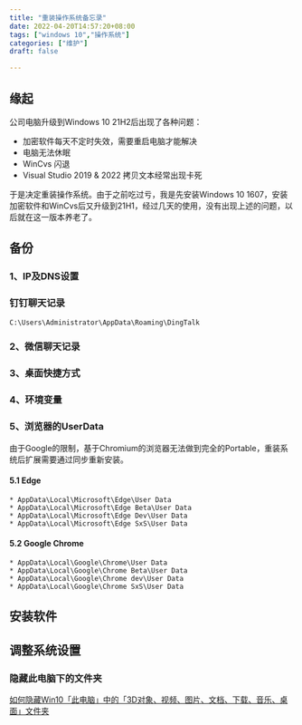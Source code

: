 ```yaml
---
title: "重装操作系统备忘录"
date: 2022-04-20T14:57:20+08:00
tags: ["windows 10","操作系统"]
categories: ["维护"]
draft: false

---
```


## 缘起
公司电脑升级到Windows 10 21H2后出现了各种问题：

* 加密软件每天不定时失效，需要重启电脑才能解决
* 电脑无法休眠
* WinCvs 闪退
* Visual Studio 2019 & 2022 拷贝文本经常出现卡死

于是决定重装操作系统。由于之前吃过亏，我是先安装Windows 10 1607，安装加密软件和WinCvs后又升级到21H1，经过几天的使用，没有出现上述的问题，以后就在这一版本养老了。

## 备份
### 1、IP及DNS设置
### 钉钉聊天记录 

    C:\Users\Administrator\AppData\Roaming\DingTalk
### 2、微信聊天记录
### 3、桌面快捷方式
### 4、环境变量
### 5、浏览器的UserData
由于Google的限制，基于Chromium的浏览器无法做到完全的Portable，重装系统后扩展需要通过同步重新安装。
#### 5.1 Edge    
    * AppData\Local\Microsoft\Edge\User Data
    * AppData\Local\Microsoft\Edge Beta\User Data
    * AppData\Local\Microsoft\Edge Dev\User Data
    * AppData\Local\Microsoft\Edge SxS\User Data
#### 5.2 Google Chrome   
    * AppData\Local\Google\Chrome\User Data
    * AppData\Local\Google\Chrome Beta\User Data
    * AppData\Local\Google\Chrome dev\User Data
    * AppData\Local\Google\Chrome SxS\User Data
## 安装软件

## 调整系统设置

### 隐藏此电脑下的文件夹
[如何隐藏Win10「此电脑」中的「3D对象、视频、图片、文档、下载、音乐、桌面」文件夹](https://fengooge.blogspot.com/2019/01/how-to-hide-the-useless-folders-in-Windows-10.html)
